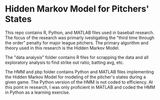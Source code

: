 # Hidden Markov Model for Pitchers' States
This repo contains R, Python, and MATLAB files used in baseball research. The focus of the research was primarly ivestigating the "third time through the order" penalty for major league pitchers. The primary algorithm and theory used in this research is the Hidden Markov Model. 

The "data analysis" folder contains R files for scrapping the data and all exploratory analysis to find strike out ratio, batting avg, etc. 

The HMM and pbp folder contains Python and MATLAB files implementing the Hidden Markov Model for modeling of the pitcher's states during a given game. The Python version of the HMM is not coded to efficiency. At this point in research, I was only proficient in MATLAB and coded the HMM in Python as a learning exercise. 
